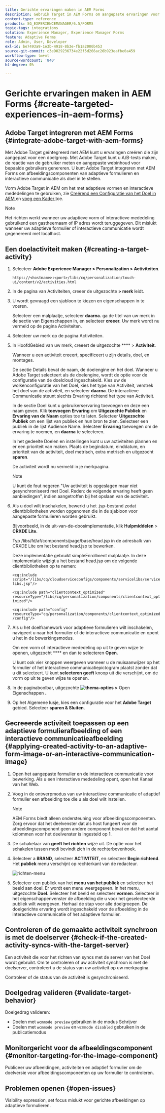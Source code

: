 ```yaml
---
title: Gerichte ervaringen maken in AEM Forms
description: Gebruik Target in AEM Forms om aangepaste ervaringen voor beoogde klanten te maken.
content-type: reference
products: SG_EXPERIENCEMANAGER/6.5/FORMS
topic-tags: integrations
solution: Experience Manager, Experience Manager Forms
feature: Adaptive Forms
role: Admin, User, Developer
exl-id: be7493a9-1e3b-4918-8b3e-fb1a2000b453
source-git-commit: c3e9029236734e22f5d266ac26b923eafbe0a459
workflow-type: tm+mt
source-wordcount: '840'
ht-degree: 0%

---
```


# Gerichte ervaringen maken in AEM Forms {#create-targeted-experiences-in-aem-forms}

## Adobe Target integreren met AEM Forms {#integrate-adobe-target-with-aem-forms}

Met Adobe Target geïntegreerd met AEM kunt u ervaringen creëren die zijn aangepast voor een doelgroep. Met Adobe Target kunt u A/B-tests maken, de reactie van de gebruiker meten en aangepaste webinhoud voor bepaalde gebruikers genereren. U kunt Adobe Target integreren met AEM Forms om afbeeldingscomponenten van adaptieve formulieren en interactieve communicatie als doel in te stellen.

Vorm Adobe Target in AEM om het met adaptieve vormen en interactieve mededelingen te gebruiken, zie [ Creërend een Configuratie van het Doel in AEM ](/help/sites-administering/target.md) en [ voeg een Kader ](/help/sites-administering/target.md) toe.

>[!NOTE]
>
>Het richten werkt wanneer uw adaptieve vorm of interactieve mededeling gebruikend een gastheernaam of IP adres wordt teruggegeven. Dit mislukt wanneer uw adaptieve formulier of interactieve communicatie wordt gegenereerd met localhost.

## Een doelactiviteit maken {#creating-a-target-activity}

1. Selecteer **Adobe Experience Manager > Personalization > Activiteiten**.

   `https://<hostname>:<port>/libs/cq/personalization/touch-ui/content/v2/activities.html`

1. In de pagina van Activiteiten, creeer de uitgezochte **> merk** leidt.
1. U wordt gevraagd een sjabloon te kiezen en eigenschappen in te voeren.

   Selecteer een malplaatje, selecteer **daarna.** ga de titel van uw merk in de sectie van Eigenschappen in, en selecteer **creeer.**
Uw merk wordt nu vermeld op de pagina Activiteiten.

1. Selecteer uw merk op de pagina Activiteiten.
1. In HoofdGebied van uw merk, creeert de uitgezochte **** > **Activiteit**.

   Wanneer u een activiteit creeert, specificeert u zijn details, doel, en montages.

   De sectie Details bevat de naam, de doelengine en het doel. Wanneer u Adobe Target selecteert als de doelengine, wordt de optie voor de configuratie van de doelcloud ingeschakeld. Kies uw de wolkenconfiguratie van het Doel, kies het type van Activiteit, verstrek het doel van de activiteit, en selecteer **daarna**. De interactieve Communicatie steunt slechts Ervaring richtend het type van Activiteit.

   In de sectie Doel kunt u gebruikerservaring toevoegen en deze een naam geven. Klik **toevoegen Ervaring** om **Uitgezochte Publiek** en **Ervaring van de Naam** opties toe te laten. Selecteer **Uitgezochte Publiek** om een lijst van publiek en hun bron te zien. Selecteer een publiek in de lijst Audience Name. Selecteer **Ervaring** toevoegen om de ervaring te noemen, en **daarna** te selecteren.

   In het gedeelte Doelen en instellingen kunt u uw activiteiten plannen en er een prioriteit van maken. Plaats de begindatum, einddatum, en prioriteit van de activiteit, doel metrisch, extra metrisch en uitgezocht **sparen**.

   De activiteit wordt nu vermeld in je merkpagina.

   >[!NOTE]
   >
   >U kunt de fout negeren &quot;Uw activiteit is opgeslagen maar niet gesynchroniseerd met Doel. Reden: de volgende ervaring heeft geen aanbiedingen&quot;, indien aangetroffen bij het opslaan van de activiteit.

1. Als u doel wilt inschakelen, bewerkt u het .jsp-bestand zodat clientbibliotheken worden opgenomen die in de sjabloon voor aangepaste formulieren worden gebruikt.

   Bijvoorbeeld, in de uit-van-de-doosimplementatie, klik **Hulpmiddelen** > **CRXDE Lite**.

   Typ /libs/fd/af/components/page/base/head.jsp in de adresbalk van CRXDE Lite om het bestand head.jsp te bewerken.

   Deze implementatie gebruikt simpleEnrollment malplaatje. In deze implementatie wijzigt u het bestand head.jsp om de volgende clientbibliotheken op te nemen:

   `<cq:include script="/libs/cq/cloudserviceconfigs/components/servicelibs/servicelibs.jsp"/>`

   `<cq:include path="clientcontext_optimized" resourceType="/libs/cq/personalization/components/clientcontext_optimized"/>`

   `<cq:include path="config" resourceType="cq/personalization/components/clientcontext_optimized/config"/>`

1. Als u het doelframework voor adaptieve formulieren wilt inschakelen, navigeert u naar het formulier of de interactieve communicatie en opent u het in de bewerkingsmodus.

   Om een vorm of interactieve mededeling op uit te geven wijze te openen, uitgezocht **** en dan te selecteren **Open**.

   U kunt ook vier knoppen weergeven wanneer u de muisaanwijzer op het formulier of het interactieve communicatiepictogram plaatst zonder dat u dit selecteert. U kunt **selecteren geeft** knoop uit die verschijnt, om de vorm op uit te geven wijze te openen.

1. In de paginaboolbar, uitgezochte **![ thema-opties ](assets/theme-options.png) >** Open Eigenschappen **.**
1. Op het Algemene lusje, kies een configuratie voor het **Adobe Target** gebied. Selecteer **sparen &amp; Sluiten**.

## Gecreeerde activiteit toepassen op een adaptieve formulierafbeelding of een interactieve communicatieafbeelding {#applying-created-activity-to-an-adaptive-form-image-or-an-interactive-communication-image}

1. Open het aangepaste formulier en de interactieve communicatie voor bewerking. Als u een interactieve mededeling opent, open het Kanaal van het Web.

1. Voeg in de ontwerpmodus van uw interactieve communicatie of adaptief formulier een afbeelding toe die u als doel wilt instellen.

   >[!NOTE]
   >
   >AEM Forms biedt alleen ondersteuning voor afbeeldingscomponenten. Zorg ervoor dat het deelvenster dat als host fungeert voor de afbeeldingscomponent geen andere component bevat en dat het aantal kolommen voor het deelvenster is ingesteld op 1.

1. De schakelaar van **geeft** **het richten** wijze uit. De optie voor het schakelen tussen modi bevindt zich in de rechterbovenhoek.
1. Selecteer a **BRAND**, selecteer **ACTIVITEIT**, en selecteer **Begin richtend**. Het **publiek** menu verschijnt op rechterkant van de redacteur.

   ![ richten-menu ](assets/targeting-menu.png)

1. Selecteer een publiek van het **menu van het publiek** en selecteer het beeld aan doel. Er wordt een menu weergegeven. In het menu, uitgezochte **Doel**. Selecteer het beeld en selecteer **vormen**. Selecteer in het eigenschappenvenster de afbeelding die u voor het geselecteerde publiek wilt weergeven. Herhaal de stap voor alle doelgroepen. De doelgerichte ervaring wordt ingeschakeld voor de afbeelding in de interactieve communicatie of het adaptieve formulier.

## Controleren of de gemaakte activiteit synchroon is met de doelserver {#check-if-the-created-activity-syncs-with-the-target-server}

Een activiteit die voor het richten van syncs met de server van het Doel wordt gebruikt. Om te controleren of uw activiteit synchroon is met de doelserver, controleert u de status van uw activiteit op uw merkpagina.

Controleer of de status van de activiteit is gesynchroniseerd.

## Doelgedrag valideren {#validate-target-behavior}

Doelgedrag valideren:

* Doelen met `wcmmode preview` gebruiken in de modus Schrijver
* Doelen met `wcmmode preview` en `wcmmode disabled` gebruiken in de publicatiemodus

## Monitorgericht voor de afbeeldingscomponent {#monitor-targeting-for-the-image-component}

Publiceer uw afbeeldingen, activiteiten en adaptief formulier om de doelversie voor afbeeldingscomponenten op uw formulier te controleren.

## Problemen openen {#open-issues}

Visibility expression, set focus mislukt voor gerichte afbeeldingen op adaptieve formulieren.
